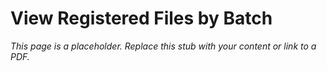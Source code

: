 #    View Registered Files by Batch

_This page is a placeholder. Replace this stub with your content or link to a PDF._
